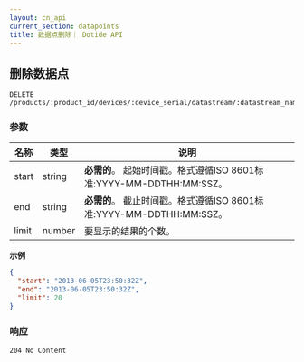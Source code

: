 ```yaml
---
layout: cn_api
current_section: datapoints
title: 数据点删除｜ Dotide API
---
```


## 删除数据点

    DELETE /products/:product_id/devices/:device_serial/datastream/:datastream_name/datapoints

### 参数

| 名称  | 类型 | 说明 |
| ----- | ------ | --- |
| start | string | **必需的**。 起始时间戳。格式遵循ISO 8601标准:YYYY-MM-DDTHH:MM:SSZ。 |
| end   | string | **必需的**。 截止时间戳。格式遵循ISO 8601标准:YYYY-MM-DDTHH:MM:SSZ。 |
| limit | number | 要显示的结果的个数。 |

**示例**

```json
{
  "start": "2013-06-05T23:50:32Z",
  "end": "2013-06-05T23:50:32Z",
  "limit": 20
}
```

### 响应

    204 No Content
